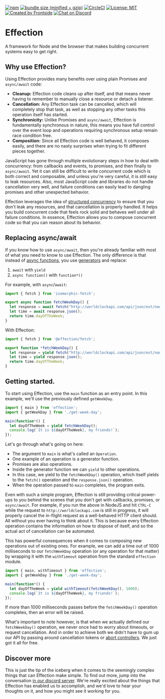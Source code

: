 [![npm](https://img.shields.io/npm/v/effection.svg)](https://www.npmjs.com/package/effection)
[![bundle size (minified + gzip)](https://img.shields.io/bundlephobia/minzip/effection)](https://bundlephobia.com/result?p=effection)
[![CircleCI](https://circleci.com/gh/thefrontside/effection.svg?style=shield)](https://circleci.com/gh/thefrontside/effection)
[![License: MIT](https://img.shields.io/badge/License-MIT-yellow.svg)](https://opensource.org/licenses/MIT)
[![Created by Frontside](https://img.shields.io/badge/created%20by-frontside-26abe8.svg)](https://frontside.com)
[![Chat on Discord](https://img.shields.io/discord/700803887132704931?Label=Discord)](https://discord.gg/Ug5nWH8)

# Effection

A framework for Node and the browser that makes building concurrent
systems easy to get right.

## Why use Effection?

Using Effection provides many benefits over using plain Promises and
`async/await` code:

- **Cleanup:** Effection code cleans up after itself, and that means never having
  to remember to manually close a resource or detach a listener.
- **Cancellation:** Any Effection task can be cancelled, which will completely
  stop that task, as well as stopping any other tasks this operation itself has
  started.
- **Synchronicity:** Unlike Promises and `async/await`, Effection is fundamentally
  synchronous in nature, this means you have full control over the event loop
  and operations requiring synchronous setup remain race condition free.
- **Composition:** Since all Effection code is well behaved, it
  composes easily, and there  are no nasty surprises when trying to
  fit different pieces together.

JavaScript has gone through multiple evolutionary steps in how to deal
with concurrency: from callbacks and events, to promises, and then
finally to `async/await`. Yet it can still be difficult to write
concurrent code which is both correct and composable, and unless
you're very careful, it is still easy to leak resources. Also, most
JavaScript code and libraries do not handle cancellation very well,
and failure conditions can easily lead to dangling promises and other
unexpected behavior.

Effection leverages the idea of [structured concurrency][structured concurrency]
to ensure that you don't leak any resources, and that cancellation is
properly handled. It helps you build concurrent code that feels rock
solid and behaves well under all failure conditions. In essence,
Effection allows you to compose concurrent code so that you can reason
about its behavior.


## Replacing async/await

If you know how to use `async/await`, then you're already familiar with most of
what you need to know to use Effection. The only difference is that instead
of [async functions][async functions], you use
[generators][generators] and replace:

1. `await` with `yield`
1. `async function()` with `function*()`


For example, with `async`/`await`:

``` javascript
import { fetch } from 'isomorphic-fetch';

export async function fetchWeekDay() {
  let response = await fetch("http://worldclockapi.com/api/json/est/now");
  let time = await response.json();
  return time.dayOfTheWeek;
}
```

With Effection:

``` javascript
import { fetch } from '@effection/fetch';

export function *fetchWeekDay() {
  let response = yield fetch("http://worldclockapi.com/api/json/est/now");
  let time = yield response.json();
  return time.dayOfTheWeek;
}
```

## Getting started.

To start using Effection, use the `main` function as an entry
point. In this example, we'll use the previously defined
`getWeekDay`.

``` javascript
import { main } from 'effection';
import { getWeekDay } from './get-week-day';

main(function*() {
  let dayOfTheWeek = yield fetchWeekDay();
  console.log(`It is ${dayOfTheWeek}, my friends!`);
});
```

Let's go through what's going on here:

* The argument to `main` is what's called an `Operation`.
* One example of an operation is a generator function.
* Promises are also operations.
* Inside the generator function we can `yield` to other operations.
* In this case, we yield to the `fetchWeekDay()` operation, which
  itself yields to the `fetch()` operation and the `response.json()`
  operation.
* When the operation passed to `main` completes, the program exits.

Even with such a simple program, Effection is still providing critical
power-ups to you behind the scenes that you don't get with callbacks,
promises, or `async/await`. For example, if you run the above in
NodeJS and hit `CTRL-C` while the request to `http://worldclockapi.com` is
still in progress, it will properly cancel the in-flight request
as a well-behaved HTTP client should. All without you ever having to
think about it. This is because every Effection operation contains
the information on how to dispose of itself, and so the actual act of
cancellation can be automated.

This has powerful consequences when it comes to composing new
operations out of existing ones. For example, we can add a time out of
1000 milliseconds to our `fetchWeekDay` operation (or any operation
for that matter) by wrapping it with the `withTimeout` operation from
the standard `effection` module.

``` javascript
import { main, withTimeout } from 'effection';
import { getWeekDay } from './get-week-day';

main(function*() {
  let dayOfTheWeek = yield withTimeout(fetchWeekDay(), 1000);
  console.log(`It is ${dayOfTheWeek}, my friends!`);
});
```

If more than 1000 milliseconds passes before the `fetchWeekDay()`
operation completes, then an error will be raised.

What's important to note however, is that when we actually defined our
`fetchWeekDay()` operation, we never once had to worry about timeouts,
or request cancellation. And in order to achieve both we didn't have
to gum up our API by passing around cancellation tokens or [abort
controllers][abort controller]. We just got it all for free.

## Discover more

This is just the tip of the iceberg when it comes to the seemingly complex
things that can Effection make simple. To find out more, jump
into the conversation [in our discord server][discord]. We're really
excited about the things that Effection has enabled us to accomplish,
and we'd love to hear your thoughts on it, and how you might see
it working for you.

[structured concurrency]: https://vorpus.org/blog/notes-on-structured-concurrency-or-go-statement-considered-harmful/
[generators]: https://developer.mozilla.org/en-US/docs/Web/JavaScript/Reference/Global_Objects/Generator
[async functions]: https://developer.mozilla.org/en-US/docs/Web/JavaScript/Reference/Statements/async_function
[abort controller]: https://developer.mozilla.org/en-US/docs/Web/API/AbortController
[discord]: https://discord.gg/Ug5nWH8
